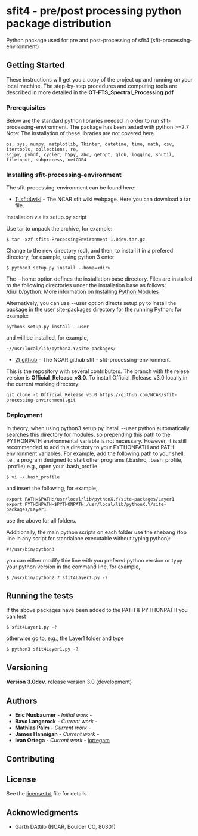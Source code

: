 # sfit4 - pre/post processing python package distribution

Python package used for pre and post-processing of sfit4 (sfit-processing-environment)

## Getting Started

These instructions will get you a copy of the project up and running on your local machine.
The step-by-step procedures and computing tools are described in more detailed in the **OT-FTS_Spectral_Processing.pdf**

### Prerequisites

Below are the standard python libraries needed in order to run sfit-processing-environment.
The package has been tested with python >=2.7 
Note: The installation of these libraries are not covered here.  

```
os, sys, numpy, matplotlib, Tkinter, datetime, time, math, csv, itertools, collections, re, 
scipy, pyhdf, cycler, h5py, abc, getopt, glob, logging, shutil, fileinput, subprocess, netCDF4 
```

### Installing sfit-processing-environment

The sfit-processing-environment can be found here:

* [1) sfit4wiki](https://wiki.ucar.edu/display/sfit4/) - The NCAR sfit wiki webpage. Here you can download a tar file.

Installation via its setup.py script

Use tar to unpack the archive, for example: 

```
$ tar -xzf sfit4-ProcessingEnvironment-1.0dev.tar.gz
```

Change to the new directory (cd), and then, to install it in a prefered directory, for example, using python 3 enter

```
$ python3 setup.py install --home=<dir>
```

The --home option defines the installation base directory. Files are installed to the following directories under the installation base as follows: /dir/lib/python.
More information on [Installing Python Modules](https://docs.python.org/3.3/install/index.html/)

Alternatively, you can use --user option directs setup.py to install the package in the user site-packages directory for the running Python; for example:

```
python3 setup.py install --user
```
and will be installed, for example,

```
~//usr/local/lib/pythonX.Y/site-packages/
```

* [2) github](https://github.com/NCAR/sfit-processing-environment.git) - The NCAR github sfit - sfit-processing-environment.

This is the repository with several contributors. The branch with the relese version is **Official_Release_v3.0**.
To install Official_Release_v3.0 locally in the current working directory:

```
git clone -b Official_Release_v3.0 https://github.com/NCAR/sfit-processing-environment.git
```

### Deployment 

In theory, when using python3 setup.py install --user python automatically searches this directory for modules, so prepending this path to the PYTHONPATH environmental variable is not necessary. 
However, it is still recommended to add this directory to your PYTHONPATH and PATH environment variables. For example, add the following path to your shell, i.e., a program designed to start other programs (.bashrc, .bash_profile, .profile) e.g., open your .bash_profile

```
$ vi ~/.bash_profile
```
and insert the following, for example,

```
export PATH=$PATH:/usr/local/lib/pythonX.Y/site-packages/Layer1
export PYTHONPATH=$PYTHONPATH:/usr/local/lib/pythonX.Y/site-packages/Layer1
```

use the above for all folders.

Additionally, the main python scripts on each folder use the shebang (top line in any script for standalone executable without typing python):

```
#!/usr/bin/python3
```

you can either modify thie line with you prefered python version or typy your python version in the command line, for example,

```
$ /usr/bin/python2.7 sfit4Layer1.py -?
```

## Running the tests

If the above packages have been added to the PATH & PYTHONPATH you can test

```
$ sfit4Layer1.py -?
```

otherwise go to, e.g., the Layer1 folder and type

```
$ python3 sfit4Layer1.py -?
```

## Versioning

**Version 3.0dev**. release version 3.0 (development)

## Authors

* **Eric Nusbaumer** - *Initial work* - 
* **Bavo Langerock** - *Current work* - 
* **Mathias Palm** - *Current work* - 
* **James Hannigan** - *Current work* - 
* **Ivan Ortega** - *Current work* - [iortegam](https://github.com/iortegam)


## Contributing


## License

See the [license.txt](license.txt) file for details

## Acknowledgments

* Garth DAttilo (NCAR, Boulder CO, 80301)


